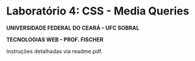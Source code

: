 ﻿# Laboratório 4: CSS - Media Queries

**UNIVERSIDADE FEDERAL DO CEARÁ – UFC SOBRAL**

**TECNOLOGIAS WEB – PROF. FISCHER**

Instruções detalhadas via readme.pdf.